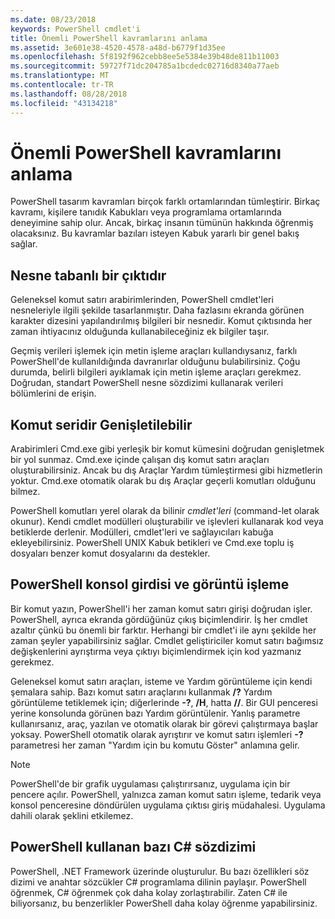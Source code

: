 ```yaml
---
ms.date: 08/23/2018
keywords: PowerShell cmdlet'i
title: Önemli PowerShell kavramlarını anlama
ms.assetid: 3e601e38-4520-4578-a48d-b6779f1d35ee
ms.openlocfilehash: 5f8192f962cebb8ee5e5384e39b48de811b11003
ms.sourcegitcommit: 59727f71dc204785a1bcdedc02716d8340a77aeb
ms.translationtype: MT
ms.contentlocale: tr-TR
ms.lasthandoff: 08/28/2018
ms.locfileid: "43134218"
---
```

# <a name="understanding-important-powershell-concepts"></a>Önemli PowerShell kavramlarını anlama

PowerShell tasarım kavramları birçok farklı ortamlarından tümleştirir. Birkaç kavramı, kişilere tanıdık Kabukları veya programlama ortamlarında deneyimine sahip olur. Ancak, birkaç insanın tümünün hakkında öğrenmiş olacaksınız. Bu kavramlar bazıları isteyen Kabuk yararlı bir genel bakış sağlar.

## <a name="output-is-object-based"></a>Nesne tabanlı bir çıktıdır

Geleneksel komut satırı arabirimlerinden, PowerShell cmdlet'leri nesneleriyle ilgili şekilde tasarlanmıştır.
Daha fazlasını ekranda görünen karakter dizesini yapılandırılmış bilgileri bir nesnedir. Komut çıktısında her zaman ihtiyacınız olduğunda kullanabileceğiniz ek bilgiler taşır.

Geçmiş verileri işlemek için metin işleme araçları kullandıysanız, farklı PowerShell'de kullanıldığında davranırlar olduğunu bulabilirsiniz. Çoğu durumda, belirli bilgileri ayıklamak için metin işleme araçları gerekmez. Doğrudan, standart PowerShell nesne sözdizimi kullanarak verileri bölümlerini de erişin.

## <a name="the-command-family-is-extensible"></a>Komut seridir Genişletilebilir

Arabirimleri Cmd.exe gibi yerleşik bir komut kümesini doğrudan genişletmek bir yol sunmaz.
Cmd.exe içinde çalışan dış komut satırı araçları oluşturabilirsiniz. Ancak bu dış Araçlar Yardım tümleştirmesi gibi hizmetlerin yoktur. Cmd.exe otomatik olarak bu dış Araçlar geçerli komutları olduğunu bilmez.

PowerShell komutları yerel olarak da bilinir *cmdlet'leri* (command-let olarak okunur). Kendi cmdlet modülleri oluşturabilir ve işlevleri kullanarak kod veya betiklerde derlenir. Modülleri, cmdlet'leri ve sağlayıcıları kabuğa ekleyebilirsiniz. PowerShell UNIX Kabuk betikleri ve Cmd.exe toplu iş dosyaları benzer komut dosyalarını da destekler.

## <a name="powershell-handles-console-input-and-display"></a>PowerShell konsol girdisi ve görüntü işleme

Bir komut yazın, PowerShell'i her zaman komut satırı girişi doğrudan işler. PowerShell, ayrıca ekranda gördüğünüz çıkış biçimlendirir. İş her cmdlet azaltır çünkü bu önemli bir farktır. Herhangi bir cmdlet'i ile aynı şekilde her zaman şeyler yapabilirsiniz sağlar. Cmdlet geliştiriciler komut satırı bağımsız değişkenlerini ayrıştırma veya çıktıyı biçimlendirmek için kod yazmanız gerekmez.

Geleneksel komut satırı araçları, isteme ve Yardım görüntüleme için kendi şemalara sahip. Bazı komut satırı araçlarını kullanmak **/?** Yardım görüntüleme tetiklemek için; diğerlerinde **-?**, **/H**, hatta **//**. Bir GUI penceresi yerine konsolunda görünen bazı Yardım görüntülenir. Yanlış parametre kullanırsanız, araç, yazılan ve otomatik olarak bir görevi çalıştırmaya başlar yoksay.
PowerShell otomatik olarak ayrıştırır ve komut satırı işlemleri **-?** parametresi her zaman "Yardım için bu komutu Göster" anlamına gelir.

> [!NOTE]
> PowerShell'de bir grafik uygulaması çalıştırırsanız, uygulama için bir pencere açılır.
> PowerShell, yalnızca zaman komut satırı işleme, tedarik veya konsol penceresine döndürülen uygulama çıktısı giriş müdahalesi. Uygulama dahili olarak şeklini etkilemez.

## <a name="powershell-uses-some-c-syntax"></a>PowerShell kullanan bazı C# sözdizimi

PowerShell, .NET Framework üzerinde oluşturulur. Bu bazı özellikleri söz dizimi ve anahtar sözcükler C# programlama dilinin paylaşır. PowerShell öğrenmek, C# öğrenmek çok daha kolay zorlaştırabilir. Zaten C# ile biliyorsanız, bu benzerlikler PowerShell daha kolay öğrenme yapabilirsiniz.